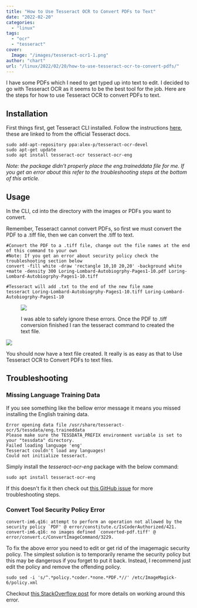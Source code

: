 ```yaml
---
title: "How to Use Tesseract OCR to Convert PDFs to Text"
date: "2022-02-20"
categories: 
  - "linux"
tags: 
  - "ocr"
  - "tesseract"
cover:
  Image: "/images/tesseract-ocr1-1.png"
author: "chart"
url: "/linux/2022/02/20/how-to-use-tesseract-ocr-to-convert-pdfs/"
---
```


I have some PDFs which I need to get typed up into text to edit. I decided to go with Tesseract OCR as it seems to be the best tool for the job. Here are the steps for how to use Tesseract OCR to convert PDFs to text.

## Installation

First things first, get Tesseract CLI installed. Follow the instructions [here](https://launchpad.net/~alex-p/+archive/ubuntu/tesseract-ocr-devel), these are linked to from the official Tesseract docs.

```
sudo add-apt-repository ppa:alex-p/tesseract-ocr-devel
sudo apt-get update
sudo apt install tesseract-ocr tesseract-ocr-eng
```

_Note: the package didn't properly place the eng.traineddata file for me. If you get an error about this refer to the troubleshooting steps at the bottom of this article._

## Usage

In the CLI, cd into the directory with the images or PDFs you want to convert.

Remember, Tesseract cannot convert PDFs, so first we must convert the PDF to a .tiff file, then we can convert the .tiff to text.

```
#Convert the PDF to a .tiff file, change out the file names at the end of this command to your own
#Note: If you get an error about security policy check the troubleshooting section below
convert -fill white -draw 'rectangle 10,10 20,20' -background white +matte -density 300 Loring-Lombard-Autobiogrphy-Pages1-10.pdf Loring-Lombard-Autobiogrphy-Pages1-10.tiff

#Tesseract will add .txt to the end of the new file name
tesseract Loring-Lombard-Autobiogrphy-Pages1-10.tiff Loring-Lombard-Autobiogrphy-Pages1-10
```

<figure>

![](/images/convert-command-1024x148.png)

<figcaption>

I was able to safely ignore these errors. Once the PDF to .tiff conversion finished I ran the tesseract command to created the text file.

</figcaption>

</figure>

![](/images/tesseract-convert.gif)

You should now have a text file created. It really is as easy as that to Use Tesseract OCR to Convert PDFs to text files.

## Troubleshooting

### Missing Language Training Data

If you see something like the bellow error message it means you missed installing the English training data.

```
Error opening data file /usr/share/tesseract-ocr/5/tessdata/eng.traineddata
Please make sure the TESSDATA_PREFIX environment variable is set to your "tessdata" directory.
Failed loading language 'eng'
Tesseract couldn't load any languages!
Could not initialize tesseract.
```

Simply install the _tesseract-ocr-eng_ package with the below command:

```
sudo apt install tesseract-ocr-eng
```

If this doesn't fix it then check out [this GitHub issue](https://github.com/tesseract-ocr/tesseract/issues/221) for more troubleshooting steps.

### Convert Tool Security Policy Error

```
convert-im6.q16: attempt to perform an operation not allowed by the security policy `PDF' @ error/constitute.c/IsCoderAuthorized/421.
convert-im6.q16: no images defined `converted-pdf.tiff' @ error/convert.c/ConvertImageCommand/3229.
```

To fix the above error you need to edit or get rid of the imagemagic security policy. The simplest solution is to temporarily rename the security policy but this may be dangerous if you forget to put it back. Instead, I recommend just edit the policy and remove the offending policy.

```
sudo sed -i 's/^.*policy.*coder.*none.*PDF.*//' /etc/ImageMagick-6/policy.xml
```

Checkout [this StackOverflow post](https://stackoverflow.com/questions/52861946/imagemagick-not-authorized-to-convert-pdf-to-an-image) for more details on working around this error.
